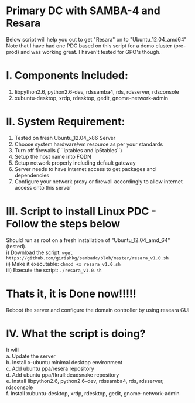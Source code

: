 Primary DC with SAMBA-4 and Resara
=====================  
Below script will help you out to get "Resara" on to "Ubuntu_12.04_amd64"  
Note that I have had one PDC based on this script for a demo cluster (pre-prod) and was working great. I haven't tested for GPO's though.  

I. Components Included:  
====================

1) libpython2.6, python2.6-dev, rdssamba4, rds, rdsserver, rdsconsole  
2) xubuntu-desktop, xrdp, rdesktop, gedit, gnome-network-admin  

II. System Requirement:
=======================
1) Tested on fresh Ubuntu_12.04_x86 Server  
2) Choose system hardware/vm resource as per your standards  
3) Turn off firewalls (```iptables and ip6tables``)  
4) Setup the host name into FQDN  
5) Setup network properly including default gateway  
6) Server needs to have internet access to get packages and dependencies  
7) Configure your network proxy or firewall accordingly to allow internet access onto this server  

III. Script to install Linux PDC - Follow the steps below
========================  
Should run as root on a fresh installation of "Ubuntu_12.04_amd_64" (tested).  
i) Download the script:  ```wget https://github.com/girishkg/sambadc/blob/master/resara_v1.0.sh```  
ii) Make it executable: ```chmod +x resara_v1.0.sh```  
iii) Execute the script: ```./resara_v1.0.sh```  

Thats it, it is Done now!!!!!
===================  
Reboot the server and configure the domain controller by using researa GUI
  
IV. What the script is doing?  
=============================  
It will  
a. Update the server  
b. Install x-ubuntu minimal desktop environment  
c. Add ubuntu ppa/resera repository  
d. Add ubuntu ppa/fkrull:deadsnake repository  
e. Install libpython2.6, python2.6-dev, rdssamba4, rds, rdsserver, rdsconsole  
f. Install xubuntu-desktop, xrdp, rdesktop, gedit, gnome-network-admin  


